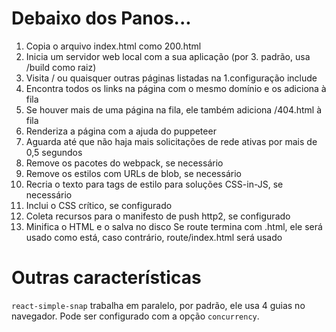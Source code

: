 # Debaixo dos Panos...

1. Copia o arquivo index.html como 200.html
2. Inicia um servidor web local com a sua aplicação (por 3. padrão, usa /build como raiz)
3. Visita / ou quaisquer outras páginas listadas na 1.configuração include
4. Encontra todos os links na página com o mesmo domínio e os adiciona à fila
5. Se houver mais de uma página na fila, ele também adiciona /404.html à fila
6. Renderiza a página com a ajuda do puppeteer
7. Aguarda até que não haja mais solicitações de rede ativas por mais de 0,5 segundos
8. Remove os pacotes do webpack, se necessário
9. Remove os estilos com URLs de blob, se necessário
10. Recria o texto para tags de estilo para soluções CSS-in-JS, se necessário
11. Inclui o CSS crítico, se configurado
12. Coleta recursos para o manifesto de push http2, se configurado
13. Minifica o HTML e o salva no disco
    Se route termina com .html, ele será usado como está, caso contrário, route/index.html será usado

# Outras características

`react-simple-snap` trabalha em paralelo, por padrão, ele usa 4 guias no navegador. Pode ser configurado com a opção `concurrency`.
